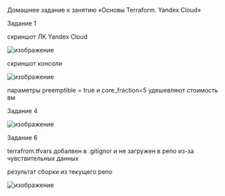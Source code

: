 Домашнее задание к занятию «Основы Terraform. Yandex Cloud»

Задание 1

скриншот ЛК Yandex Cloud

![изображение](https://github.com/ArtemDuke/shrdevops-4-terraform_homework_2/assets/161213872/248a4739-4104-4c6f-9529-e65e012dfc23)

скриншот консоли

![изображение](https://github.com/ArtemDuke/shrdevops-4-terraform_homework_2/assets/161213872/cc3060b9-590b-489b-beeb-661c59dbd163)

параметры preemptible = true и core_fraction=5 удешевляют стоимость вм

Задание 4

![изображение](https://github.com/ArtemDuke/shrdevops-4-terraform_homework_2/assets/161213872/ebe6cf2a-8d78-4df8-bdbe-646e6846fd97)

Задание 6 


terrafrom.tfvars добалвен в .gitignor и не загружен в репо из-за чувствительных данных

результат сборки из текущего репо

![изображение](https://github.com/ArtemDuke/shrdevops-4-terraform_homework_2/assets/161213872/38065228-dd51-403e-b396-e39f51484412)

